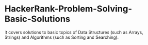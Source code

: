 # HackerRank-Problem-Solving-Basic-Solutions
It covers solutions to basic topics of Data Structures (such as Arrays, Strings) and Algorithms (such as Sorting and Searching).
